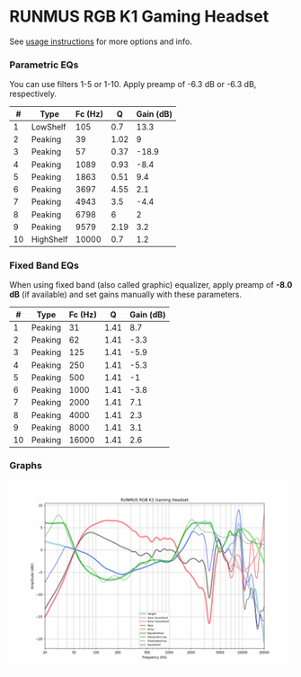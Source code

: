# RUNMUS RGB K1 Gaming Headset
See [usage instructions](https://github.com/jaakkopasanen/AutoEq#usage) for more options and info.

### Parametric EQs
You can use filters 1-5 or 1-10. Apply preamp of -6.3 dB or -6.3 dB, respectively.

|   # | Type      |   Fc (Hz) |    Q |   Gain (dB) |
|-----|-----------|-----------|------|-------------|
|   1 | LowShelf  |       105 | 0.7  |        13.3 |
|   2 | Peaking   |        39 | 1.02 |         9   |
|   3 | Peaking   |        57 | 0.37 |       -18.9 |
|   4 | Peaking   |      1089 | 0.93 |        -8.4 |
|   5 | Peaking   |      1863 | 0.51 |         9.4 |
|   6 | Peaking   |      3697 | 4.55 |         2.1 |
|   7 | Peaking   |      4943 | 3.5  |        -4.4 |
|   8 | Peaking   |      6798 | 6    |         2   |
|   9 | Peaking   |      9579 | 2.19 |         3.2 |
|  10 | HighShelf |     10000 | 0.7  |         1.2 |

### Fixed Band EQs
When using fixed band (also called graphic) equalizer, apply preamp of **-8.0 dB** (if available) and set gains manually with these parameters.

|   # | Type    |   Fc (Hz) |    Q |   Gain (dB) |
|-----|---------|-----------|------|-------------|
|   1 | Peaking |        31 | 1.41 |         8.7 |
|   2 | Peaking |        62 | 1.41 |        -3.3 |
|   3 | Peaking |       125 | 1.41 |        -5.9 |
|   4 | Peaking |       250 | 1.41 |        -5.3 |
|   5 | Peaking |       500 | 1.41 |        -1   |
|   6 | Peaking |      1000 | 1.41 |        -3.8 |
|   7 | Peaking |      2000 | 1.41 |         7.1 |
|   8 | Peaking |      4000 | 1.41 |         2.3 |
|   9 | Peaking |      8000 | 1.41 |         3.1 |
|  10 | Peaking |     16000 | 1.41 |         2.6 |

### Graphs
![](./RUNMUS%20RGB%20K1%20Gaming%20Headset.png)
